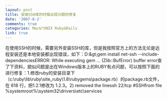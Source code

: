 ```yaml
---
layout: post
title: 安装SSH库的时候出现问题的修复
date: '2007-6-2'
comments: true
categories: Mac&*UNIX Ruby&Rails
link: true
---
```

在使用SSH的时候，需要另外安装SSH的库，但是我按照官方上的方法无论是远程安装还是本地安装都出现错误，如下：D:\&gt;gem install net-ssh --include-dependenciesERROR:  While executing gem ... (Zlib::BufError)    buffer error查了下资料，貌似问题是出在Windows版本上的RUBY有点问题，可以按照下面的进行修复：1.修改ruby的安装目录下（c:\ruby\lib\ruby\site_ruby\1.8\rubygems\package.rb）的package.rb文件，在 618 行，把1.2.1修改为 1.2.3。2) removed the linessh 22/tcp #SSHfrom file %systemroot%\system32\drivers\etc\services
